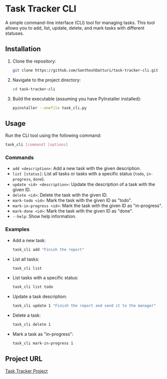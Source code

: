 # Task Tracker CLI

A simple command-line interface (CLI) tool for managing tasks. This tool allows you to add, list, update, delete, and mark tasks with different statuses.

## Installation

1. Clone the repository:
    ```sh
    git clone https://github.com/SanthoshDatturi/task-tracker-cli.git
    ```
2. Navigate to the project directory:
    ```sh
    cd task-tracker-cli
    ```
3. Build the executable (assuming you have PyInstaller installed):
    ```sh
    pyinstaller --onefile task_cli.py
    ```

## Usage

Run the CLI tool using the following command:
```sh
task_cli [command] [options]
```

### Commands

- `add <description>`: Add a new task with the given description.
- `list [status]`: List all tasks or tasks with a specific status (`todo`, `in-progress`, `done`).
- `update <id> <description>`: Update the description of a task with the given ID.
- `delete <id>`: Delete the task with the given ID.
- `mark-todo <id>`: Mark the task with the given ID as "todo".
- `mark-in-progress <id>`: Mark the task with the given ID as "in-progress".
- `mark-done <id>`: Mark the task with the given ID as "done".
- `--help`: Show help information.

### Examples

- Add a new task:
    ```sh
    task_cli add "Finish the report"
    ```

- List all tasks:
    ```sh
    task_cli list
    ```

- List tasks with a specific status:
    ```sh
    task_cli list todo
    ```

- Update a task description:
    ```sh
    task_cli update 1 "Finish the report and send it to the manager"
    ```

- Delete a task:
    ```sh
    task_cli delete 1
    ```

- Mark a task as "in-progress":
    ```sh
    task_cli mark-in-progress 1
    ```

## Project URL
[Task Tracker Project](https://roadmap.sh/projects/task-tracker)

```sh

```